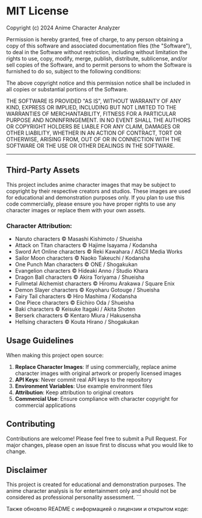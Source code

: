 # MIT License

Copyright (c) 2024 Anime Character Analyzer

Permission is hereby granted, free of charge, to any person obtaining a copy
of this software and associated documentation files (the "Software"), to deal
in the Software without restriction, including without limitation the rights
to use, copy, modify, merge, publish, distribute, sublicense, and/or sell
copies of the Software, and to permit persons to whom the Software is
furnished to do so, subject to the following conditions:

The above copyright notice and this permission notice shall be included in all
copies or substantial portions of the Software.

THE SOFTWARE IS PROVIDED "AS IS", WITHOUT WARRANTY OF ANY KIND, EXPRESS OR
IMPLIED, INCLUDING BUT NOT LIMITED TO THE WARRANTIES OF MERCHANTABILITY,
FITNESS FOR A PARTICULAR PURPOSE AND NONINFRINGEMENT. IN NO EVENT SHALL THE
AUTHORS OR COPYRIGHT HOLDERS BE LIABLE FOR ANY CLAIM, DAMAGES OR OTHER
LIABILITY, WHETHER IN AN ACTION OF CONTRACT, TORT OR OTHERWISE, ARISING FROM,
OUT OF OR IN CONNECTION WITH THE SOFTWARE OR THE USE OR OTHER DEALINGS IN THE
SOFTWARE.

---

## Third-Party Assets

This project includes anime character images that may be subject to copyright by their respective creators and studios. These images are used for educational and demonstration purposes only. If you plan to use this code commercially, please ensure you have proper rights to use any character images or replace them with your own assets.

### Character Attribution:
- Naruto characters © Masashi Kishimoto / Shueisha
- Attack on Titan characters © Hajime Isayama / Kodansha
- Sword Art Online characters © Reki Kawahara / ASCII Media Works
- Sailor Moon characters © Naoko Takeuchi / Kodansha
- One Punch Man characters © ONE / Shogakukan
- Evangelion characters © Hideaki Anno / Studio Khara
- Dragon Ball characters © Akira Toriyama / Shueisha
- Fullmetal Alchemist characters © Hiromu Arakawa / Square Enix
- Demon Slayer characters © Koyoharu Gotouge / Shueisha
- Fairy Tail characters © Hiro Mashima / Kodansha
- One Piece characters © Eiichiro Oda / Shueisha
- Baki characters © Keisuke Itagaki / Akita Shoten
- Berserk characters © Kentaro Miura / Hakusensha
- Hellsing characters © Kouta Hirano / Shogakukan

## Usage Guidelines

When making this project open source:

1. **Replace Character Images**: If using commercially, replace anime character images with original artwork or properly licensed images
2. **API Keys**: Never commit real API keys to the repository
3. **Environment Variables**: Use example environment files
4. **Attribution**: Keep attribution to original creators
5. **Commercial Use**: Ensure compliance with character copyright for commercial applications

## Contributing

Contributions are welcome! Please feel free to submit a Pull Request. For major changes, please open an issue first to discuss what you would like to change.

## Disclaimer

This project is created for educational and demonstration purposes. The anime character analysis is for entertainment only and should not be considered as professional personality assessment.
\`\`\`

Также обновлю README с информацией о лицензии и открытом коде:

